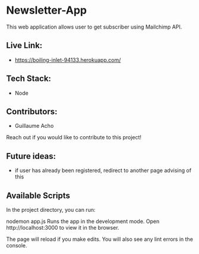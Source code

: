 # Newsletter-App
This web application allows user to get subscriber using Mailchimp API.

## Live Link:
- https://boiling-inlet-94133.herokuapp.com/

## Tech Stack:
- Node


## Contributors:
- Guillaume Acho

Reach out if you would like to contribute to this project!

## Future ideas:
- if user has already been registered, redirect to another page advising of this

##

## Available Scripts
In the project directory, you can run:

nodemon app.js
Runs the app in the development mode.
Open http://localhost:3000 to view it in the browser.

The page will reload if you make edits.
You will also see any lint errors in the console.
